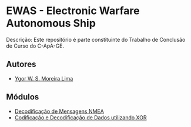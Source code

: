 
# EWAS - Electronic Warfare Autonomous Ship
Descrição: Este repositório é parte constituinte do Trabalho de Conclusão de Curso do C-ApA-GE.

## Autores
- [Ygor W. S. Moreira Lima](https://www.github.com/ygordev)

## Módulos
- [Decodificação de Mensagens NMEA](https://github.com/ygordev/EWAS/blob/master/Decodifica%C3%A7%C3%A3o_NMEA.ipynb)
- [Codificação e Decodificação de Dados utilizando XOR](https://github.com/ygordev/EWAS/blob/master/Codifica%C3%A7%C3%A3o_e_Decodifica%C3%A7%C3%A3o_XOR.ipynb)

